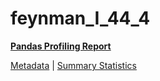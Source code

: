 # feynman_I_44_4

[**Pandas Profiling Report**](https://epistasislab.github.io/pmlb/profile/feynman_I_44_4.html)

[Metadata](metadata.yaml) | [Summary Statistics](summary_stats.tsv)

